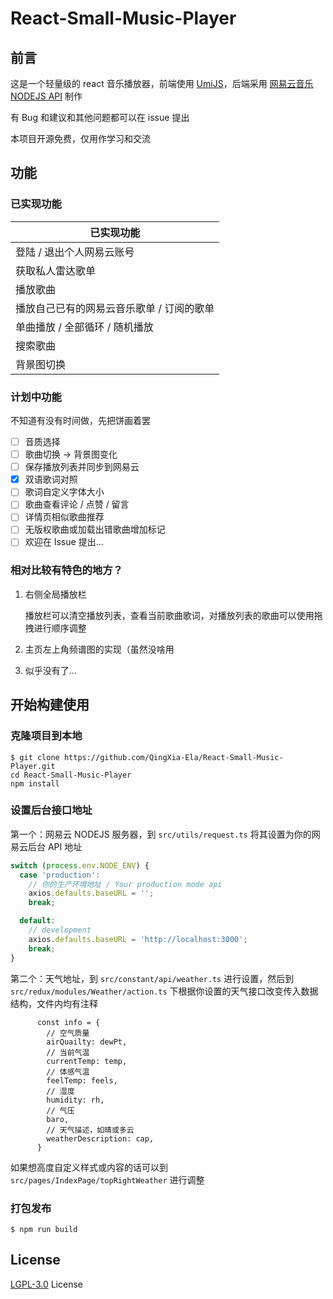 # React-Small-Music-Player

## 前言

这是一个轻量级的 react 音乐播放器，前端使用 [UmiJS](https://v3.umijs.org/zh-CN/docs/getting-started)，后端采用 [网易云音乐 NODEJS API](https://github.com/Binaryify/NeteaseCloudMusicApi) 制作

有 Bug 和建议和其他问题都可以在 issue 提出

本项目开源免费，仅用作学习和交流

## 功能

### 已实现功能

| 已实现功能                                |
| ----------------------------------------- |
| 登陆 / 退出个人网易云账号                 |
| 获取私人雷达歌单                          |
| 播放歌曲                                  |
| 播放自己已有的网易云音乐歌单 / 订阅的歌单 |
| 单曲播放 / 全部循环 / 随机播放            |
| 搜索歌曲                                  |
| 背景图切换                                |

### 计划中功能

不知道有没有时间做，先把饼画着罢

- [ ] 音质选择
- [ ] 歌曲切换 -> 背景图变化
- [ ] 保存播放列表并同步到网易云
- [x] 双语歌词对照
- [ ] 歌词自定义字体大小
- [ ] 歌曲查看评论 / 点赞 / 留言
- [ ] 详情页相似歌曲推荐
- [ ] 无版权歌曲或加载出错歌曲增加标记
- [ ] 欢迎在 Issue 提出...

### 相对比较有特色的地方？

1. 右侧全局播放栏

   播放栏可以清空播放列表，查看当前歌曲歌词，对播放列表的歌曲可以使用拖拽进行顺序调整

2. 主页左上角频谱图的实现（虽然没啥用

3. 似乎没有了...

## 开始构建使用

### 克隆项目到本地

```
$ git clone https://github.com/QingXia-Ela/React-Small-Music-Player.git
cd React-Small-Music-Player
npm install
```

### 设置后台接口地址

第一个：网易云 NODEJS 服务器，到 `src/utils/request.ts` 将其设置为你的网易云后台 API 地址
```ts
switch (process.env.NODE_ENV) {
  case 'production':
    // 你的生产环境地址 / Your production mode api
    axios.defaults.baseURL = '';
    break;

  default:
    // development
    axios.defaults.baseURL = 'http://localhost:3000';
    break;
}
```
第二个：天气地址，到 `src/constant/api/weather.ts` 进行设置，然后到 `src/redux/modules/Weather/action.ts` 下根据你设置的天气接口改变传入数据结构，文件内均有注释

```
      const info = {
        // 空气质量
        airQuailty: dewPt,
        // 当前气温
        currentTemp: temp,
        // 体感气温
        feelTemp: feels,
        // 湿度
        humidity: rh,
        // 气压
        baro,
        // 天气描述，如晴或多云
        weatherDescription: cap,
      }
```

如果想高度自定义样式或内容的话可以到 `src/pages/IndexPage/topRightWeather` 进行调整

### 打包发布

```
$ npm run build
```

## License

[LGPL-3.0](https://www.gnu.org/licenses/lgpl-3.0.txt) License